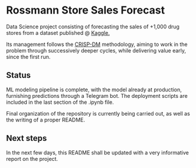 # Rossmann Store Sales Forecast

Data Science project consisting of forecasting the sales of +1,000 drug stores from a dataset published @ [Kaggle.](https://www.kaggle.com/c/rossmann-store-sales) 

Its management follows the [CRISP-DM](https://www.datascience-pm.com/crisp-dm-2/) methodology, aiming to work in the problem through successively deeper cycles, while delivering value early, since the first run.  

## Status

ML modeling pipeline is complete, with the model already at production, furnishing predictions through a Telegram bot. The deployment scripts are included in the last section of the .ipynb file.

Final organization of the repository is currently being carried out, as well as the writing of a proper README.

## Next steps 
	
In the next few days, this README shall be updated with a very informative report on the project.  
